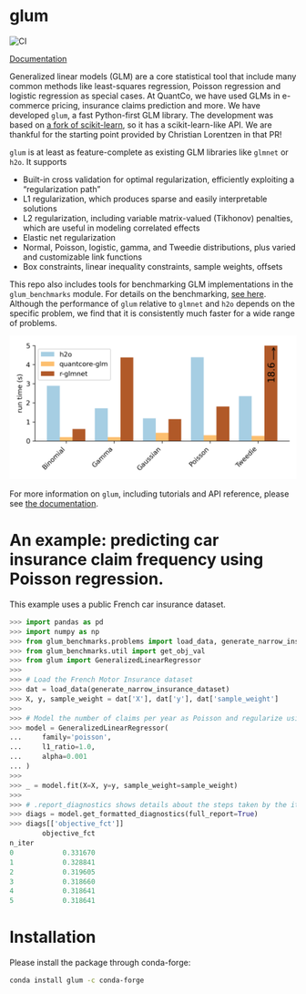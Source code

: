 # glum

![CI](https://github.com/Quantco/glm_benchmarks/workflows/CI/badge.svg)

[Documentation](https://glum.readthedocs.io/en/latest/)

Generalized linear models (GLM) are a core statistical tool that include many common methods like least-squares regression, Poisson regression and logistic regression as special cases. At QuantCo, we have used GLMs in e-commerce pricing, insurance claims prediction and more. We have developed `glum`, a fast Python-first GLM library. The development was based on [a fork of scikit-learn](https://github.com/scikit-learn/scikit-learn/pull/9405), so it has a scikit-learn-like API. We are thankful for the starting point provided by Christian Lorentzen in that PR!

`glum` is at least as feature-complete as existing GLM libraries like `glmnet` or `h2o`. It supports

* Built-in cross validation for optimal regularization, efficiently exploiting a “regularization path”
* L1 regularization, which produces sparse and easily interpretable solutions
* L2 regularization, including variable matrix-valued (Tikhonov) penalties, which are useful in modeling correlated effects
* Elastic net regularization
* Normal, Poisson, logistic, gamma, and Tweedie distributions, plus varied and customizable link functions
* Box constraints, linear inequality constraints, sample weights, offsets

This repo also includes tools for benchmarking GLM implementations in the `glum_benchmarks` module. For details on the benchmarking, [see here](src/glum_benchmarks/README.md). Although the performance of `glum` relative to `glmnet` and `h2o` depends on the specific problem, we find that it is consistently much faster for a wide range of problems.

![](docs/_static/headline_benchmark.png)

For more information on `glum`, including tutorials and API reference, please see [the documentation](https://glum.readthedocs.io/en/latest/).

# An example: predicting car insurance claim frequency using Poisson regression.

This example uses a public French car insurance dataset.
```python
>>> import pandas as pd
>>> import numpy as np
>>> from glum_benchmarks.problems import load_data, generate_narrow_insurance_dataset
>>> from glum_benchmarks.util import get_obj_val
>>> from glum import GeneralizedLinearRegressor
>>>
>>> # Load the French Motor Insurance dataset
>>> dat = load_data(generate_narrow_insurance_dataset)
>>> X, y, sample_weight = dat['X'], dat['y'], dat['sample_weight']
>>>
>>> # Model the number of claims per year as Poisson and regularize using a L1-penalty.
>>> model = GeneralizedLinearRegressor(
...     family='poisson',
...     l1_ratio=1.0,
...     alpha=0.001
... )
>>>
>>> _ = model.fit(X=X, y=y, sample_weight=sample_weight)
>>>
>>> # .report_diagnostics shows details about the steps taken by the iterative solver
>>> diags = model.get_formatted_diagnostics(full_report=True)
>>> diags[['objective_fct']]
        objective_fct
n_iter               
0            0.331670
1            0.328841
2            0.319605
3            0.318660
4            0.318641
5            0.318641

```

# Installation

Please install the package through conda-forge:
```bash
conda install glum -c conda-forge
```
